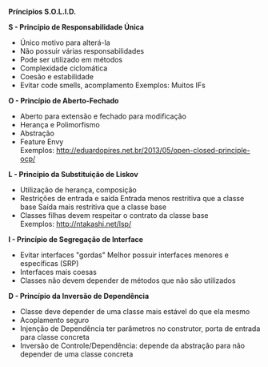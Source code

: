 **Príncipios S.O.L.I.D.**

**S - Princípio de Responsabilidade Única**

- Único motivo para alterá-la
- Não possuir várias responsabilidades
- Pode ser utilizado em métodos
- Complexidade ciclomática
- Coesão e estabilidade
- Evitar code smells, acomplamento
     Exemplos: Muitos IFs


**O - Princípio de Aberto-Fechado**

- Aberto para extensão e fechado para modificação
- Herança e Polimorfismo
- Abstração
- Feature Envy  
Exemplos: http://eduardopires.net.br/2013/05/open-closed-principle-ocp/      


**L - Princípio da Substituição de Liskov**

- Utilização de herança, composição
- Restrições de entrada e saída
    Entrada menos restritiva que a classe base
    Saída mais restritiva que a classe base
- Classes filhas devem respeitar o contrato da classe base  
Exemplos: http://ntakashi.net/lsp/


**I - Princípio de Segregação de Interface**

- Evitar interfaces "gordas"
    Melhor possuir interfaces menores e específicas (SRP)
- Interfaces mais coesas
- Classes não devem depender de métodos que não são utilizados


**D - Princípio da Inversão de Dependência**

- Classe deve depender de uma classe mais estável do que ela mesmo
- Acoplamento seguro
- Injenção de Dependência ter parâmetros no construtor, porta de entrada para classe concreta
- Inversão de Controle/Dependência: depende da abstração para não depender de uma classe concreta



